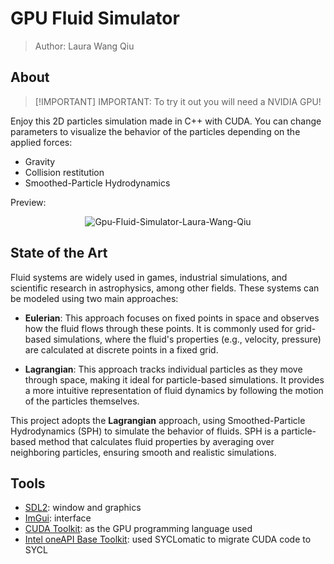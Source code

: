 # GPU Fluid Simulator

> Author: Laura Wang Qiu

## About

> [!IMPORTANT] IMPORTANT: To try it out you will need a NVIDIA GPU!

Enjoy this 2D particles simulation made in C++ with CUDA. You can change parameters to visualize the behavior of the particles depending on the applied forces:

- Gravity
- Collision restitution
- Smoothed-Particle Hydrodynamics

Preview:

<div style="text-align: center;">

![Gpu-Fluid-Simulator-Laura-Wang-Qiu](https://github.com/user-attachments/assets/a839cadc-af04-4bbe-bc23-9fe45cadc733)

</div>

## State of the Art

Fluid systems are widely used in games, industrial simulations, and scientific research in astrophysics, among other fields. These systems can be modeled using two main approaches:

- **Eulerian**: This approach focuses on fixed points in space and observes how the fluid flows through these points. It is commonly used for grid-based simulations, where the fluid's properties (e.g., velocity, pressure) are calculated at discrete points in a fixed grid.

- **Lagrangian**: This approach tracks individual particles as they move through space, making it ideal for particle-based simulations. It provides a more intuitive representation of fluid dynamics by following the motion of the particles themselves.

This project adopts the **Lagrangian** approach, using Smoothed-Particle Hydrodynamics (SPH) to simulate the behavior of fluids. SPH is a particle-based method that calculates fluid properties by averaging over neighboring particles, ensuring smooth and realistic simulations.

## Tools

- [SDL2](https://www.libsdl.org/): window and graphics
- [ImGui](https://www.dearimgui.com/): interface
- [CUDA Toolkit](https://developer.nvidia.com/cuda-toolkit): as the GPU programming language used
- [Intel oneAPI Base Toolkit](https://www.intel.com/content/www/us/en/developer/tools/oneapi/base-toolkit-download.html): used SYCLomatic to migrate CUDA code to SYCL
